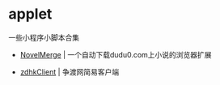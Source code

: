 # applet
一些小程序小脚本合集

* [NovelMerge](js/novelMerge/) | 一个自动下载dudu0.com上小说的浏览器扩展  

* [zdhkClient](python/zdhkClient/) | 争渡网简易客户端  
